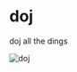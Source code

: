 # doj
doj all the dings

![doj](https://cloud.githubusercontent.com/assets/7032914/18139148/730f7988-6fb0-11e6-84b2-b74cf55d4875.gif)
